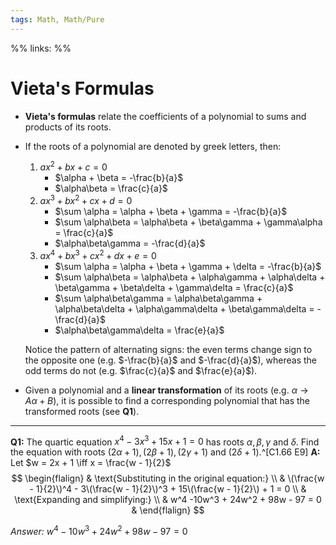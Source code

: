 ```yaml
---
tags: Math, Math/Pure
---
```

%%
links:
%%
# Vieta's Formulas
- **Vieta's formulas** relate the coefficients of a polynomial to sums and products of its roots.

- If the roots of a polynomial are denoted by greek letters, then:
    1) $ax^2 + bx + c = 0$
        - $\alpha + \beta = -\frac{b}{a}$
        - $\alpha\beta = \frac{c}{a}$
    2) $ax^3 + bx^2 + cx + d = 0$
        - $\sum \alpha = \alpha + \beta + \gamma = -\frac{b}{a}$
        - $\sum \alpha\beta = \alpha\beta + \beta\gamma + \gamma\alpha = \frac{c}{a}$
        - $\alpha\beta\gamma = -\frac{d}{a}$
    3) $ax^4 + bx^3 + cx^2 + dx + e = 0$
        - $\sum \alpha = \alpha + \beta + \gamma + \delta = -\frac{b}{a}$ 
        - $\sum \alpha\beta = \alpha\beta + \alpha\gamma + \alpha\delta + \beta\gamma + \beta\delta + \gamma\delta = \frac{c}{a}$
        - $\sum \alpha\beta\gamma = \alpha\beta\gamma + \alpha\beta\delta + \alpha\gamma\delta + \beta\gamma\delta = -\frac{d}{a}$
        - $\alpha\beta\gamma\delta = \frac{e}{a}$

    Notice the pattern of alternating signs: the even terms change sign to the opposite one (e.g. $-\frac{b}{a}$ and $-\frac{d}{a}$), whereas the odd terms do not (e.g. $\frac{c}{a}$ and $\frac{e}{a}$).

- Given a polynomial and a **linear transformation** of its roots (e.g. $\alpha \rightarrow A\alpha+B$), it is possible to find a corresponding polynomial that has the transformed roots (see **Q1**).

---

**Q1:** The quartic equation $x^4 - 3x^3 + 15x + 1 = 0$ has roots $\alpha, \beta, \gamma$ and $\delta$. Find the equation with roots $(2\alpha + 1), (2\beta + 1), (2\gamma + 1)$ and $(2\delta + 1)$.^[C1.66 E9]
**A:** Let $w = 2x + 1 \iff x = \frac{w - 1}{2}$
$$
\begin{flalign}
    & \text{Substituting in the original equation:} \\
    & \(\frac{w - 1}{2}\)^4 - 3\(\frac{w - 1}{2}\)^3 + 15\(\frac{w - 1}{2}\) + 1 = 0 \\
    & \text{Expanding and simplifying:} \\
    & w^4 -10w^3 + 24w^2 + 98w - 97 = 0
    &
\end{flalign}
$$

*Answer:* $w^4 -10w^3 + 24w^2 + 98w - 97 = 0$
